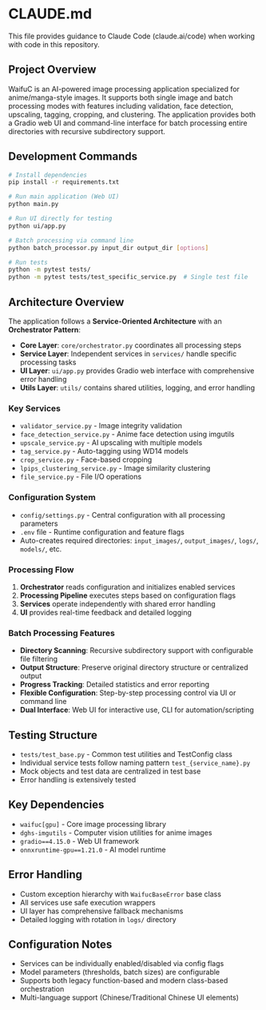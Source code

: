 # CLAUDE.md

This file provides guidance to Claude Code (claude.ai/code) when working with code in this repository.

## Project Overview

WaifuC is an AI-powered image processing application specialized for anime/manga-style images. It supports both single image and batch processing modes with features including validation, face detection, upscaling, tagging, cropping, and clustering. The application provides both a Gradio web UI and command-line interface for batch processing entire directories with recursive subdirectory support.

## Development Commands

```bash
# Install dependencies
pip install -r requirements.txt

# Run main application (Web UI)
python main.py

# Run UI directly for testing
python ui/app.py

# Batch processing via command line
python batch_processor.py input_dir output_dir [options]

# Run tests
python -m pytest tests/
python -m pytest tests/test_specific_service.py  # Single test file
```

## Architecture Overview

The application follows a **Service-Oriented Architecture** with an **Orchestrator Pattern**:

- **Core Layer**: `core/orchestrator.py` coordinates all processing steps
- **Service Layer**: Independent services in `services/` handle specific processing tasks
- **UI Layer**: `ui/app.py` provides Gradio web interface with comprehensive error handling
- **Utils Layer**: `utils/` contains shared utilities, logging, and error handling

### Key Services

- `validator_service.py` - Image integrity validation
- `face_detection_service.py` - Anime face detection using imgutils
- `upscale_service.py` - AI upscaling with multiple models
- `tag_service.py` - Auto-tagging using WD14 models
- `crop_service.py` - Face-based cropping
- `lpips_clustering_service.py` - Image similarity clustering
- `file_service.py` - File I/O operations

### Configuration System

- `config/settings.py` - Central configuration with all processing parameters
- `.env` file - Runtime configuration and feature flags
- Auto-creates required directories: `input_images/`, `output_images/`, `logs/`, `models/`, etc.

### Processing Flow

1. **Orchestrator** reads configuration and initializes enabled services
2. **Processing Pipeline** executes steps based on configuration flags
3. **Services** operate independently with shared error handling
4. **UI** provides real-time feedback and detailed logging

### Batch Processing Features

- **Directory Scanning**: Recursive subdirectory support with configurable file filtering
- **Output Structure**: Preserve original directory structure or centralized output
- **Progress Tracking**: Detailed statistics and error reporting
- **Flexible Configuration**: Step-by-step processing control via UI or command line
- **Dual Interface**: Web UI for interactive use, CLI for automation/scripting

## Testing Structure

- `tests/test_base.py` - Common test utilities and TestConfig class
- Individual service tests follow naming pattern `test_{service_name}.py`
- Mock objects and test data are centralized in test base
- Error handling is extensively tested

## Key Dependencies

- `waifuc[gpu]` - Core image processing library
- `dghs-imgutils` - Computer vision utilities for anime images
- `gradio==4.15.0` - Web UI framework
- `onnxruntime-gpu==1.21.0` - AI model runtime

## Error Handling

- Custom exception hierarchy with `WaifucBaseError` base class
- All services use safe execution wrappers
- UI layer has comprehensive fallback mechanisms
- Detailed logging with rotation in `logs/` directory

## Configuration Notes

- Services can be individually enabled/disabled via config flags
- Model parameters (thresholds, batch sizes) are configurable
- Supports both legacy function-based and modern class-based orchestration
- Multi-language support (Chinese/Traditional Chinese UI elements)